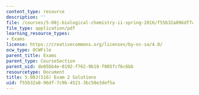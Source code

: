 ```yaml
---
content_type: resource
description: ''
file: /courses/5-08j-biological-chemistry-ii-spring-2016/f55b32a896df7c9b45213bc50e3def5a_MIT5_08jS16exam2_soln.pdf
file_type: application/pdf
learning_resource_types:
- Exams
license: https://creativecommons.org/licenses/by-nc-sa/4.0/
ocw_type: OCWFile
parent_title: Exams
parent_type: CourseSection
parent_uid: de05bb4e-0192-f762-9b18-f005fcf6c6bb
resourcetype: Document
title: 5.08J(S16) Exam 2 Solutions
uid: f55b32a8-96df-7c9b-4521-3bc50e3def5a
---
```

